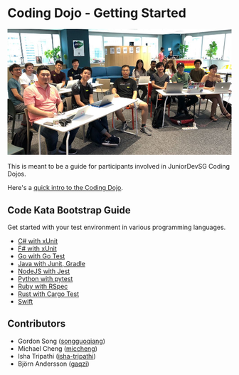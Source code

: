 # Coding Dojo - Getting Started

![First Developer's Gym](./images/first_dev_gym.jpg)

This is meant to be a guide for participants involved in JuniorDevSG Coding Dojos.

Here's a [quick intro to the Coding Dojo](https://docs.google.com/presentation/d/1c7jKltjGG8nK3r7iwODpC6qbZ4MxN1Iwd_e4zxgG1NY/edit?usp=sharing).

## Code Kata Bootstrap Guide

Get started with your test environment in various programming languages.

- [C# with xUnit](./csharp_xunit.md)
- [F# with xUnit](./fsharp_xunit.md)
- [Go with Go Test](./golang_gotest.md)
- [Java with Junit, Gradle](./java_junit.md)
- [NodeJS with Jest](./nodejs_jest.md)
- [Python with pytest](./python_pytest.md)
- [Ruby with RSpec](./ruby_rspec.md)
- [Rust with Cargo Test](./rust_cargotest.md)
- [Swift](./swift.md)

## Contributors

- Gordon Song ([songguoqiang](https://github.com/songguoqiang))
- Michael Cheng ([miccheng](https://github.com/miccheng))
- Isha Tripathi ([isha-tripathi](https://github.com/isha-tripathi))
- Björn Andersson ([gaqzi](https://github.com/gaqzi))

